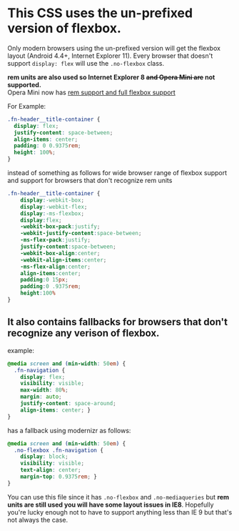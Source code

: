 # This CSS uses the un-prefixed version of flexbox.  
Only modern browsers using the un-prefixed version will get the flexbox layout (Android 4.4+, Internet Explorer 11). Every browser that doesn't support ``display: flex`` will use the ```.no-flexbox``` class.  

**rem units are also used so Internet Explorer 8 ~~and Opera Mini are~~ not supported.**  
Opera Mini now has [rem support and full flexbox support](https://dev.opera.com/blog/opera-mini-server-upgrade/)

For Example:
```css  
.fn-header__title-container {
  display: flex;
  justify-content: space-between;
  align-items: center;
  padding: 0 0.9375rem;
  height: 100%;
}
```  
instead of something as follows for wide browser range of flexbox support and support for browsers that don't recognize rem units

```css
.fn-header__title-container {
    display:-webkit-box;
    display:-webkit-flex;
    display:-ms-flexbox;
    display:flex;
    -webkit-box-pack:justify;
    -webkit-justify-content:space-between;
    -ms-flex-pack:justify;
    justify-content:space-between;
    -webkit-box-align:center;
    -webkit-align-items:center;
    -ms-flex-align:center;
    align-items:center;
    padding:0 15px;
    padding:0 .9375rem;
    height:100%
}
```  
## It also contains fallbacks for browsers that don't recognize any verison of  flexbox.  
example:  
```css  
@media screen and (min-width: 50em) {
  .fn-navigation {
    display: flex;
    visibility: visible;
    max-width: 80%;
    margin: auto;
    justify-content: space-around;
    align-items: center; }
}
```  
has a fallback using modernizr as follows:  
```css  
@media screen and (min-width: 50em) {
  .no-flexbox .fn-navigation {
    display: block;
    visibility: visible;
    text-align: center;
    margin-top: 0.9375rem; }
}  
```  
You can use this file since it has ```.no-flexbox``` and ```.no-mediaqueries``` but **rem units are still used you will have some layout issues in IE8**. Hopefully you're lucky enough not to have to support anything less than IE 9 but that's not always the case.
